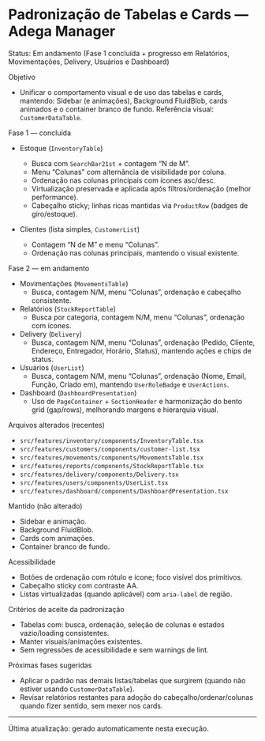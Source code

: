 # Padronização de Tabelas e Cards — Adega Manager

Status: Em andamento (Fase 1 concluída + progresso em Relatórios, Movimentações, Delivery, Usuários e Dashboard)

Objetivo
- Unificar o comportamento visual e de uso das tabelas e cards, mantendo: Sidebar (e animações), Background FluidBlob, cards animados e o container branco de fundo. Referência visual: `CustomerDataTable`.

Fase 1 — concluída
- Estoque (`InventoryTable`)
  - Busca com `SearchBar21st` + contagem “N de M”.
  - Menu “Colunas” com alternância de visibilidade por coluna.
  - Ordenação nas colunas principais com ícones asc/desc.
  - Virtualização preservada e aplicada após filtros/ordenação (melhor performance).
  - Cabeçalho sticky; linhas ricas mantidas via `ProductRow` (badges de giro/estoque).

- Clientes (lista simples, `CustomerList`)
  - Contagem “N de M” e menu “Colunas”.
  - Ordenação nas colunas principais, mantendo o visual existente.

Fase 2 — em andamento
- Movimentações (`MovementsTable`)
  - Busca, contagem N/M, menu “Colunas”, ordenação e cabeçalho consistente.
- Relatórios (`StockReportTable`)
  - Busca por categoria, contagem N/M, menu “Colunas”, ordenação com ícones.
- Delivery (`Delivery`)
  - Busca, contagem N/M, menu “Colunas”, ordenação (Pedido, Cliente, Endereço, Entregador, Horário, Status), mantendo ações e chips de status.
- Usuários (`UserList`)
  - Busca, contagem N/M, menu “Colunas”, ordenação (Nome, Email, Função, Criado em), mantendo `UserRoleBadge` e `UserActions`.
- Dashboard (`DashboardPresentation`)
  - Uso de `PageContainer` + `SectionHeader` e harmonização do bento grid (gap/rows), melhorando margens e hierarquia visual.

Arquivos alterados (recentes)
- `src/features/inventory/components/InventoryTable.tsx`
- `src/features/customers/components/customer-list.tsx`
- `src/features/movements/components/MovementsTable.tsx`
- `src/features/reports/components/StockReportTable.tsx`
- `src/features/delivery/components/Delivery.tsx`
- `src/features/users/components/UserList.tsx`
- `src/features/dashboard/components/DashboardPresentation.tsx`

Mantido (não alterado)
- Sidebar e animação.
- Background FluidBlob.
- Cards com animações.
- Container branco de fundo.

Acessibilidade
- Botões de ordenação com rótulo e ícone; foco visível dos primitivos.
- Cabeçalho sticky com contraste AA.
- Listas virtualizadas (quando aplicável) com `aria-label` de região.

Critérios de aceite da padronização
- Tabelas com: busca, ordenação, seleção de colunas e estados vazio/loading consistentes.
- Manter visuais/animações existentes.
- Sem regressões de acessibilidade e sem warnings de lint.

Próximas fases sugeridas
- Aplicar o padrão nas demais listas/tabelas que surgirem (quando não estiver usando `CustomerDataTable`).
- Revisar relatórios restantes para adoção do cabeçalho/ordenar/colunas quando fizer sentido, sem mexer nos cards.

---
Última atualização: gerado automaticamente nesta execução.
